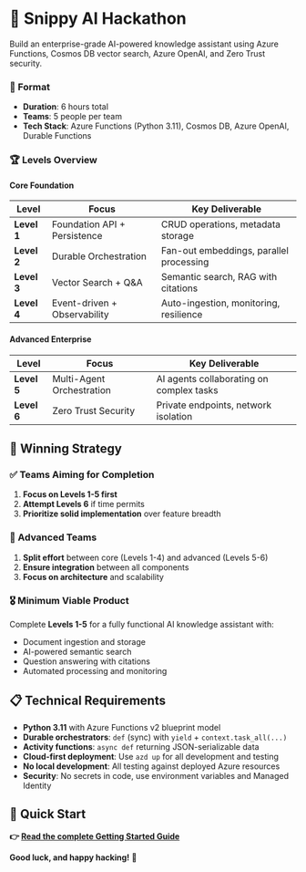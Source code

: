 # 🎯 Snippy AI Hackathon

Build an enterprise-grade AI-powered knowledge assistant using Azure Functions, Cosmos DB vector search, Azure OpenAI, and Zero Trust security.

### 🎯 Format
- **Duration**: 6 hours total
- **Teams**: 5 people per team
- **Tech Stack**: Azure Functions (Python 3.11), Cosmos DB, Azure OpenAI, Durable Functions

### 🏆 Levels Overview

#### Core Foundation
| Level | Focus | Key Deliverable |
|-------|--------|-----------------|
| **Level 1** | Foundation API + Persistence | CRUD operations, metadata storage |
| **Level 2** | Durable Orchestration | Fan-out embeddings, parallel processing |
| **Level 3** | Vector Search + Q&A | Semantic search, RAG with citations |
| **Level 4** | Event-driven + Observability | Auto-ingestion, monitoring, resilience |

#### Advanced Enterprise
| Level | Focus | Key Deliverable |
|-------|--------|-----------------|
| **Level 5** | Multi-Agent Orchestration | AI agents collaborating on complex tasks |
| **Level 6** | Zero Trust Security | Private endpoints, network isolation |

## 🎯 Winning Strategy

### ✅ Teams Aiming for Completion
1. **Focus on Levels 1-5 first**
2. **Attempt Levels 6** if time permits
3. **Prioritize solid implementation** over feature breadth

### 🚀 Advanced Teams
1. **Split effort** between core (Levels 1-4) and advanced (Levels 5-6)
2. **Ensure integration** between all components
3. **Focus on architecture** and scalability

### 🎖️ Minimum Viable Product
Complete **Levels 1-5** for a fully functional AI knowledge assistant with:
- Document ingestion and storage
- AI-powered semantic search
- Question answering with citations
- Automated processing and monitoring

## 📋 Technical Requirements

- **Python 3.11** with Azure Functions v2 blueprint model
- **Durable orchestrators**: `def` (sync) with `yield` + `context.task_all(...)`
- **Activity functions**: `async def` returning JSON-serializable data
- **Cloud-first deployment**: Use `azd up` for all development and testing
- **No local development**: All testing against deployed Azure resources
- **Security**: No secrets in code, use environment variables and Managed Identity

## 🚀 Quick Start

**👉 [Read the complete Getting Started Guide](./02-GETTING-STARTED.md)**

**Good luck, and happy hacking!** 🚀
